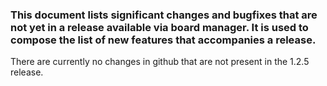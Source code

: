 ### This document lists significant changes and bugfixes that are not yet in a release available via board manager. It is used to compose the list of new features that accompanies a release.

There are currently no changes in github that are not present in the 1.2.5 release. 

